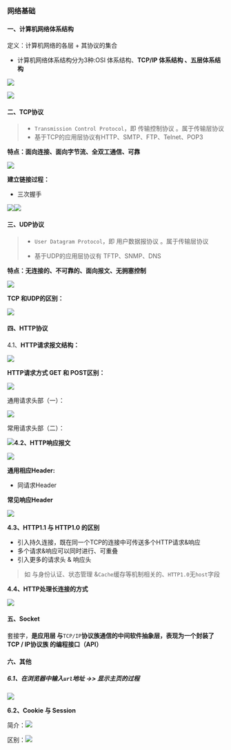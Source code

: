 ### 网络基础

#### 一、计算机网络体系结构

定义：计算机网络的各层 + 其协议的集合

* 计算机网络体系结构分为3种:OSI 体系结构、**TCP/IP 体系结构 、五层体系结构**

![](/assets/944365-8f04f1321143fd6a.png)

![](/assets/12.png)

#### 二、TCP协议

> * `Transmission Control Protocol`，即 传输控制协议  。属于传输层协议
> * 基于TCP的应用层协议有HTTP、SMTP、FTP、Telnet、POP3

**特点：面向连接、面向字节流、全双工通信、可靠**

![](/assets/tcp12.png)

**建立链接过程：**

* 三次握手

![](/assets/woshou1.png)![](/assets/woshou2.png)

#### 三、UDP协议

> * `User Datagram Protocol`，即 用户数据报协议 。属于传输层协议
>
> * 基于UDP的应用层协议有 TFTP、SNMP、DNS

**特点：无连接的、不可靠的、面向报文、无拥塞控制**

![](/assets/udp.png)

**TCP 和UDP的区别：**

![](/assets/tcp.png)

#### 四、HTTP协议

4.1、**HTTP请求报文结构：**

![](/assets/http1.png)

**HTTP请求方式 GET 和 POST区别：**

![](/assets/2.png)

通用请求头部（一）：

![](/assets/3.png)

常用请求头部（二）：

![](/assets/4.png)**4.2、HTTP响应报文**

![](/assets/5.png)

**通用相应Header:**

* 同请求Header

**常见响应Header**

![](/assets/6.png)

**4.3、HTTP1.1 与 HTTP1.0 的区别**

* 引入持久连接，既在同一个TCP的连接中可传送多个HTTP请求&响应
* 多个请求&响应可以同时进行、可重叠
* 引入更多的请求头 & 响应头

> 如 与身份认证、状态管理 &`Cache`缓存等机制相关的、`HTTP1.0`无`host`字段

**4.4、HTTP处理长连接的方式**

![](/assets/8.jpg)

#### 五、Socket

套接字，**是应用层 与**`TCP/IP`**协议族通信的中间软件抽象层，表现为一个封装了 TCP / IP协议族 的编程接口（API）**

#### 六、其他

##### 6.1、在浏览器中输入`url`地址 -&gt;&gt; 显示主页的过程

![](/assets/9.png)

**6.2、Cookie 与 Session**

简介：![](/assets/11.png)

区别：![](/assets/tiajfaf.png)


